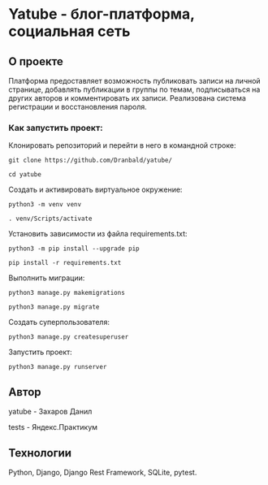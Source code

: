 # Yatube - блог-платформа, социальная сеть

## О проекте
Платформа предоставляет возможность публиковать записи на личной странице, добавлять публикации в группы по темам, подписываться на других авторов и комментировать их записи. Реализована система регистрации и восстановления пароля.

### Как запустить проект:

Клонировать репозиторий и перейти в него в командной строке:

```
git clone https://github.com/Dranbald/yatube/
```

```
cd yatube
```

Cоздать и активировать виртуальное окружение:

```
python3 -m venv venv
```

```
. venv/Scripts/activate
```

Установить зависимости из файла requirements.txt:

```
python3 -m pip install --upgrade pip
```

```
pip install -r requirements.txt
```

Выполнить миграции:

```
python3 manage.py makemigrations
```

```
python3 manage.py migrate
```

Создать суперпользователя:

```
python3 manage.py createsuperuser
```

Запустить проект:

```
python3 manage.py runserver
```

## Автор

yatube - Захаров Данил

tests - Яндекс.Практикум

## Технологии

Python, Django, Django Rest Framework, SQLite, pytest.
